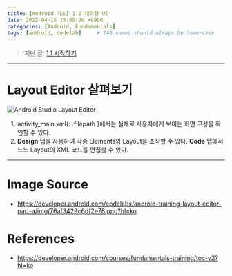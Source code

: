 ```yaml
---
title: [Android 기초] 1.2 대화형 UI
date: 2022-04-15 15:00:00 +0900
categories: [Android, Fundamentals]
tags: [android, codelab]     # TAG names should always be lowercase
---
```


> 지난 글: [1.1 시작하기](https://coitloz88.github.io/posts/android-basic-1/)

---

# Layout Editor 살펴보기

![Android Studio Layout Editor](https://developer.android.com/codelabs/android-training-layout-editor-part-a/img/76af3429c6df2e78.png?hl=ko)

1. activity_main.xml{: .filepath }에서는 실제로 사용자에게 보이는 화면 구성을 확인할 수 있다.
2. **Design** 탭을 사용하여 각종 Elements와 Layout을 조작할 수 있다. **Code** 탭에서느느 Layout의 XML 코드를 편집할 수 있다.

---

# Image Source
* <https://developer.android.com/codelabs/android-training-layout-editor-part-a/img/76af3429c6df2e78.png?hl=ko>

# References
* <https://developer.android.com/courses/fundamentals-training/toc-v2?hl=ko>
